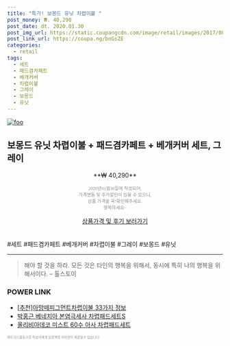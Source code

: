 ```yaml
--- 
title: "특가! 보몽드 유닛 차렵이불 " 
post_money: ₩. 40,290 
post_date: dt. 2020.01.30 
post_img_url: https://static.coupangcdn.com/image/retail/images/2017/08/24/14/5/40baa3d4-9196-4409-86dd-823ca0187bec.jpg 
post_link_url: https://coupa.ng/bnGsZE 
categories: 
  - retail 
tags: 
  - 세트 
  - 패드겸카페트 
  - 베개커버 
  - 차렵이불 
  - 그레이 
  - 보몽드 
  - 유닛 
--- 
```

[![foo](https://static.coupangcdn.com/image/retail/images/2017/08/24/14/5/40baa3d4-9196-4409-86dd-823ca0187bec.jpg)](https://coupa.ng/bnGsZE) 

## 보몽드 유닛 차렵이불 + 패드겸카페트 + 베개커버 세트, 그레이 
<p style="text-align: center;">**₩ 40,290**</p> 
<p style="text-align: center;"><span style="color: #898c8f; font-family: Georgia,Times,serif; font-size: 0.75em;">2020년01월30일에 작성되어, <br>가격변동 및 추가할인이 있을 수 있으니,<br> 상품 가격을 꼭!확인해주세요.<br>행복하세요~</span> 
</p>	 
<div markdown="0" style="text-align: center;"><a href="https://coupa.ng/bnGsZE" class="btn btn--success">상품가격 및 후기 보러가기</a></div> 
<br><br> 
  #세트 #패드겸카페트 #베개커버 #차렵이불 #그레이 #보몽드 #유닛 
<hr> 

> 해야 할 것을 하라. 모든 것은 타인의 행복을 위해서, 동시에 특히 나의 행복을 위해서이다. – 톨스토이 


### POWER LINK

* <a href="https://blog.naver.com/fasyy4321/221789592180" target="_blank">[추천]아망떼피그먼트차렵이불 33가지 정보</a>
* <a href="https://blog.naver.com/sakai111/221777309642" target="_blank">박홍근 베네치아 본염극세사 차렵패드세트S</a>
* <a href="https://blog.naver.com/fasyy4321/221789111210" target="_blank">올리비아데코 미스트 60수 아사 차렵패드세트</a>

<span style="color: #898c8f; font-family: Georgia,Times,serif; font-size: 0.55em;">파트너스활동으로 작성자에게 일정액의 커미션이 제공될수 있습니다.</span> 
